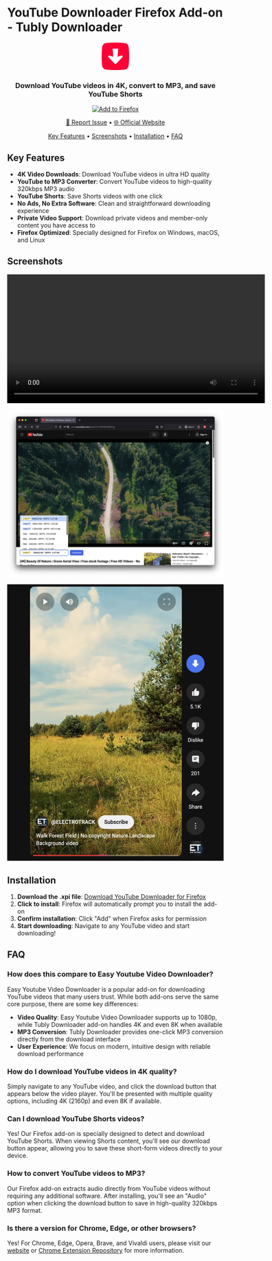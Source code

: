 # YouTube Downloader Firefox Add-on - Tubly Downloader

<p align="center">
  <img src="logo/icon128.png" width="64" height="64" alt="Tubly Downloader Firefox Add-on Logo">
</p>

<h3 align="center">Download YouTube videos in 4K, convert to MP3, and save YouTube Shorts</h3>

<p align="center">
  <a href="https://github.com/tublydownloader/Firefox-Youtube-Downloader/releases/latest/download/youtube-downloader-firefox.xpi">
    <img src="https://img.shields.io/badge/Add%20to-Firefox-FF7139?style=for-the-badge&logo=firefox" alt="Add to Firefox">
  </a>
</p>

<p align="center">
  <a href="https://github.com/tublydownloader/Firefox-Youtube-Downloader/issues/new/choose">🐛 Report Issue</a> •
  <a href="https://tubly.download">🌐 Official Website</a>
</p>

<p align="center">
  <a href="#key-features">Key Features</a> •
  <a href="#screenshots">Screenshots</a> •
  <a href="#installation">Installation</a> •
  <a href="#faq">FAQ</a>
</p>

## Key Features

- **4K Video Downloads**: Download YouTube videos in ultra HD quality
- **YouTube to MP3 Converter**: Convert YouTube videos to high-quality 320kbps MP3 audio
- **YouTube Shorts**: Save Shorts videos with one click
- **No Ads, No Extra Software**: Clean and straightforward downloading experience
- **Private Video Support**: Download private videos and member-only content you have access to
- **Firefox Optimized**: Specially designed for Firefox on Windows, macOS, and Linux

## Screenshots

<p align="center">
  <video src="screenshots/demo.webm" width="600" alt="YouTube Downloader demo video">
</p>

<p align="center">
  <img src="screenshots/firefox.webp" width="600" alt="YouTube Downloader interface">
</p>

<p align="center">
  <img src="screenshots/shorts.webp" width="600" alt="YouTube Shorts download">
</p>

## Installation

1. **Download the .xpi file**: [Download YouTube Downloader for Firefox](https://github.com/tublydownloader/Firefox-Youtube-Downloader/releases/latest/download/youtube-downloader-firefox.xpi)
2. **Click to install**: Firefox will automatically prompt you to install the add-on
3. **Confirm installation**: Click "Add" when Firefox asks for permission
4. **Start downloading**: Navigate to any YouTube video and start downloading!

## FAQ

### How does this compare to Easy Youtube Video Downloader?
Easy Youtube Video Downloader is a popular add-on for downloading YouTube videos that many users trust. While both add-ons serve the same core purpose, there are some key differences:

- **Video Quality**: Easy Youtube Video Downloader supports up to 1080p, while Tubly Downloader add-on handles 4K and even 8K when available
- **MP3 Conversion**: Tubly Downloader provides one-click MP3 conversion directly from the download interface
- **User Experience**: We focus on modern, intuitive design with reliable download performance

### How do I download YouTube videos in 4K quality?
Simply navigate to any YouTube video, and click the download button that appears below the video player. You'll be presented with multiple quality options, including 4K (2160p) and even 8K if available.

### Can I download YouTube Shorts videos?
Yes! Our Firefox add-on is specially designed to detect and download YouTube Shorts. When viewing Shorts content, you'll see our download button appear, allowing you to save these short-form videos directly to your device.

### How to convert YouTube videos to MP3?
Our Firefox add-on extracts audio directly from YouTube videos without requiring any additional software. After installing, you'll see an "Audio" option when clicking the download button to save in high-quality 320kbps MP3 format.

### Is there a version for Chrome, Edge, or other browsers?
Yes! For Chrome, Edge, Opera, Brave, and Vivaldi users, please visit our [website](https://tubly.download) or [Chrome Extension Repository](https://github.com/tublydownloader/Youtube-Downloader-Extension) for more information.
